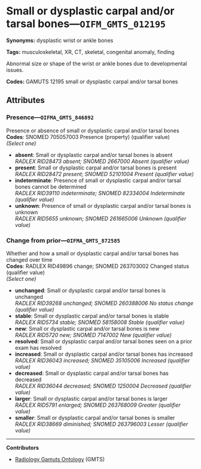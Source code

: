 # Small or dysplastic carpal and/or tarsal bones—`OIFM_GMTS_012195`

**Synonyms:** dysplastic wrist or ankle bones

**Tags:** musculoskeletal, XR, CT, skeletal, congenital anomaly, finding

Abnormal size or shape of the wrist or ankle bones due to developmental issues.

**Codes:** GAMUTS 12195 small or dysplastic carpal and/or tarsal bones

## Attributes

### Presence—`OIFMA_GMTS_846892`

Presence or absence of small or dysplastic carpal and/or tarsal bones  
**Codes**: SNOMED 705057003 Presence (property) (qualifier value)  
*(Select one)*

- **absent**: Small or dysplastic carpal and/or tarsal bones is absent  
_RADLEX RID28473 absent; SNOMED 2667000 Absent (qualifier value)_
- **present**: Small or dysplastic carpal and/or tarsal bones is present  
_RADLEX RID28472 present; SNOMED 52101004 Present (qualifier value)_
- **indeterminate**: Presence of small or dysplastic carpal and/or tarsal bones cannot be determined  
_RADLEX RID39110 indeterminate; SNOMED 82334004 Indeterminate (qualifier value)_
- **unknown**: Presence of small or dysplastic carpal and/or tarsal bones is unknown  
_RADLEX RID5655 unknown; SNOMED 261665006 Unknown (qualifier value)_

### Change from prior—`OIFMA_GMTS_872585`

Whether and how a small or dysplastic carpal and/or tarsal bones has changed over time  
**Codes**: RADLEX RID49896 change; SNOMED 263703002 Changed status (qualifier value)  
*(Select one)*

- **unchanged**: Small or dysplastic carpal and/or tarsal bones is unchanged  
_RADLEX RID39268 unchanged; SNOMED 260388006 No status change (qualifier value)_
- **stable**: Small or dysplastic carpal and/or tarsal bones is stable  
_RADLEX RID5734 stable; SNOMED 58158008 Stable (qualifier value)_
- **new**: Small or dysplastic carpal and/or tarsal bones is new  
_RADLEX RID5720 new; SNOMED 7147002 New (qualifier value)_
- **resolved**: Small or dysplastic carpal and/or tarsal bones seen on a prior exam has resolved  
- **increased**: Small or dysplastic carpal and/or tarsal bones has increased  
_RADLEX RID36043 increased; SNOMED 35105006 Increased (qualifier value)_
- **decreased**: Small or dysplastic carpal and/or tarsal bones has decreased  
_RADLEX RID36044 decreased; SNOMED 1250004 Decreased (qualifier value)_
- **larger**: Small or dysplastic carpal and/or tarsal bones is larger  
_RADLEX RID5791 enlarged; SNOMED 263768009 Greater (qualifier value)_
- **smaller**: Small or dysplastic carpal and/or tarsal bones is smaller  
_RADLEX RID38669 diminished; SNOMED 263796003 Lesser (qualifier value)_

---

**Contributors**

- [Radiology Gamuts Ontology](https://gamuts.net/) (GMTS)
